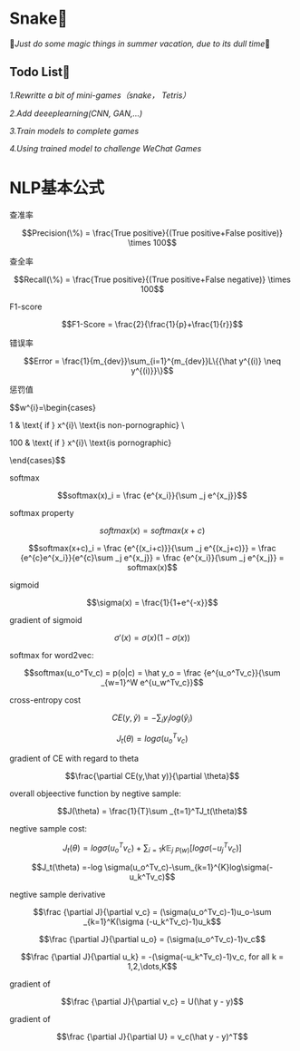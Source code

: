 # Snake🐍
🎈*Just do some magic things in summer vacation, due to its dull time*🎈
## Todo List🎏
*1.Rewritte a bit of mini-games（snake， Tetris）*

*2.Add deeeplearning(CNN, GAN,...)*

*3.Train models to complete games*

*4.Using trained model to challenge WeChat Games*

# NLP基本公式

查准率

$$Precision(\%) = \frac{True positive}{(True positive+False positive)} \times 100$$


查全率

$$Recall(\%) = \frac{True positive}{(True positive+False negative)} \times 100$$


F1-score

$$F1-Score = \frac{2}{\frac{1}{p}+\frac{1}{r}}$$



错误率

$$Error = \frac{1}{m_{dev}}\sum_{i=1}^{m_{dev}}L\{{\hat y^{(i)} \neq y^{(i)}}\}$$



惩罚值

$$w^{i}=\begin{cases}

1 & \text{ if } x^{i}\ \text{is non-pornographic} \\

100 & \text{ if } x^{i}\ \text{is pornographic}

\end{cases}$$



softmax

$$softmax(x)_i = \frac {e^{x_i}}{\sum _j e^{x_j}}$$



softmax property

$$softmax(x) = softmax(x + c)$$


$$softmax(x+c)_i = \frac {e^{(x_i+c)}}{\sum _j e^{(x_j+c)}} = \frac {e^{c}e^{x_i}}{e^{c}\sum _j e^{x_j}} = \frac {e^{x_i}}{\sum _j e^{x_j}} = softmax(x)$$


sigmoid

$$\sigma(x) = \frac{1}{1+e^{-x}}$$



gradient of sigmoid

$$σ′(x) = σ(x)(1 − σ(x))$$




softmax for word2vec:

$$softmax(u_o^Tv_c) = p(o|c) = \hat y_o = \frac {e^{u_o^Tv_c}}{\sum _{w=1}^W e^{u_w^Tv_c}}$$



cross-entropy cost

$$CE(y,\hat y) = − \sum_i y_ilog(\hat y_i)$$


$$J_t(\theta) =log \sigma(u_o^Tv_c)$$



gradient of CE with regard to theta

$$\frac{\partial CE(y,\hat y)}{\partial \theta}$$


overall objeective function by negtive sample:

$$J(\theta) = \frac{1}{T}\sum _{t=1}^TJ_t(\theta)$$


negtive sample cost:

$$J_t(\theta) =log \sigma(u_o^Tv_c)+\sum_{i=1}{k}\mathbb{E}_{j~P(w)}[log\sigma(-u_j^Tv_c)]$$

$$J_t(\theta) =-log \sigma(u_o^Tv_c)-\sum_{k=1}^{K}log\sigma(-u_k^Tv_c)$$


negtive sample derivative

$$\frac {\partial J}{\partial v_c} = (\sigma(u_o^Tv_c)-1)u_o-\sum _{k=1}^K(\sigma (-u_k^Tv_c)-1)u_k$$

$$\frac {\partial J}{\partial u_o} = (\sigma(u_o^Tv_c)-1)v_c$$

$$\frac {\partial J}{\partial u_k} = -(\sigma(-u_k^Tv_c)-1)v_c, for all k = 1,2,\dots,K$$


gradient of 

$$\frac {\partial J}{\partial v_c} = U(\hat y - y)$$



gradient of

$$\frac {\partial J}{\partial U} = v_c(\hat y - y)^T$$
